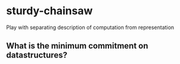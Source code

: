 # sturdy-chainsaw
Play with separating description of computation from representation


## What is the minimum commitment on datastructures?

